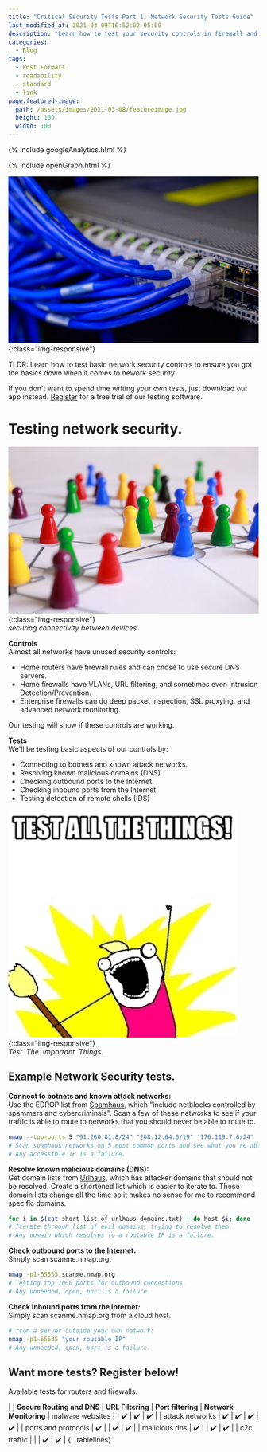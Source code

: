 ```yaml
---
title: "Critical Security Tests Part 1: Network Security Tests Guide"
last_modified_at: 2021-03-09T16:52:02-05:00
description: "Learn how to test your security controls in firewall and routers using your command line"
categories:
  - Blog
tags:
  - Post Formats
  - readability
  - standard
  - link
page.featured-image:
  path: /assets/images/2021-03-08/featureimage.jpg
  height: 100
  width: 100
---
```

<!-- Google analytics -->
{% include googleAnalytics.html %}
<!-- leadfeeder analytics -->
<!-- {% include leadfeederAnalytics.html %} -->
{% include openGraph.html %}

![feature image](/assets/images/2021-03-08/featureImage.jpg){:class="img-responsive"}  

TLDR: Learn how to test basic network security controls to ensure you got the basics down when it comes to nework security.

If you don't want to spend time writing your own tests, just download our app instead. [Register](https://www.securiful.com/pricing/) for a free trial of our testing software.

# Testing network security.
![compliance](/assets/images/2021-03-08/network.jpg){:class="img-responsive"}  
*securing connectivity between devices*

**Controls**  
Almost all networks have unused security controls:
* Home routers have firewall rules and can chose to use secure DNS servers.
* Home firewalls have VLANs, URL filtering, and sometimes even Intrusion Detection/Prevention.
* Enterprise firewalls can do deep packet inspection, SSL proxying, and advanced network monitoring.

Our testing will show if these controls are working.

**Tests**  
We'll be testing basic aspects of our controls by:
* Connecting to botnets and known attack networks.
* Resolving known malicious domains (DNS).
* Checking outbound ports to the Internet.
* Checking inbound ports from the Internet.
* Testing detection of remote shells (IDS)

![test all the security things](/assets/images/2021-03-08/test-all-the-things.png){:class="img-responsive"}  
*Test. The. Important. Things.*

## Example Network Security tests.

**Connect to botnets and known attack networks:**  
Use the EDROP list from [Spamhaus](https://www.spamhaus.org/drop/), which "include netblocks controlled by spammers and cybercriminals". Scan a few of these networks to see if your traffic is able to route to networks that you should never be able to route to.
```bash
nmap --top-ports 5 "91.200.81.0/24" "208.12.64.0/19" "176.119.7.0/24"
# Scan spamhaus networks on 5 most common ports and see what you're able to connect to. 
# Any accessible IP is a failure.
```

**Resolve known malicious domains (DNS):**  
Get domain lists from [Urlhaus](https://urlhaus.abuse.ch/api/#retrieve), which has attacker domains that should not be resolved. Create a shortened list which is easier to iterate to. These domain lists change all the time so it makes no sense for me to recommend specific domains.  
```bash
for i in $(cat short-list-of-urlhaus-domains.txt) | do host $i; done
# Iterate through list of evil domains, trying to resolve them.
# Any domain which resolves to a routable IP is a failure.
```

**Check outbound ports to the Internet:**  
Simply scan scanme.nmap.org.
```bash
nmap -p1-65535 scanme.nmap.org
# Testing top 1000 ports for outbound connections.
# Any unneeded, open, port is a failure.
```

**Check inbound ports from the Internet:**  
Simply scan scanme.nmap.org from a cloud host.
```bash
# from a server outside your own network:
nmap -p1-65535 "your routable IP"
# Any unneeded, open, port is a failure.
```

## Want more tests? Register below!  
Available tests for routers and firewalls:

<style>
.tablelines table, .tablelines td, .tablelines th {
        border: 1px gray;
        }
</style>
|                       |  **Secure Routing and DNS** | **URL Filtering**   | **Port filtering**  |   **Network Monitoring**
| malware websites      |                             | :heavy_check_mark:  | :heavy_check_mark:  | :heavy_check_mark:  |
| attack networks       | :heavy_check_mark:          | :heavy_check_mark:  | :heavy_check_mark:  | :heavy_check_mark:  |
| ports and protocols   | :heavy_check_mark:          |                     | :heavy_check_mark:  | :heavy_check_mark:  |
| malicious dns         | :heavy_check_mark:          |                     | :heavy_check_mark:  | :heavy_check_mark:  |
| c2c traffic           |                             |                     | :heavy_check_mark:  | :heavy_check_mark:  |
{: .tablelines}

<script charset="utf-8" type="text/javascript" src="//js.hsforms.net/forms/shell.js"></script>
<script>
  hbspt.forms.create({
	portalId: "8898112",
	formId: "2b1cfdb3-6618-4dd8-86e4-4786274c0d38"
});
</script>



[create account]: #want-more-tests-register-below